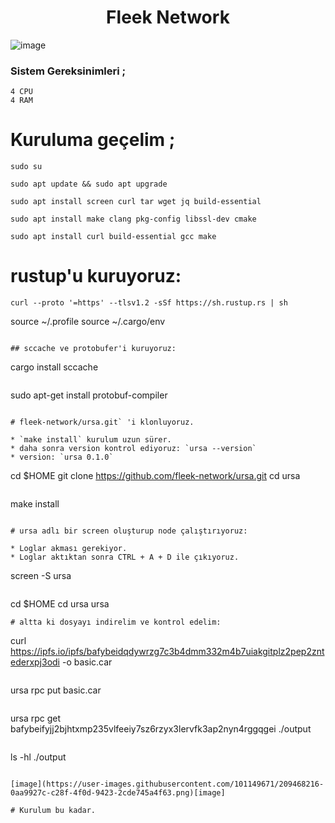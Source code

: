 ## <h1 align="center">Fleek Network</h1>
![image](https://user-images.githubusercontent.com/101149671/209468276-05345f01-8643-4a57-8109-77d24ba8f622.png)


### Sistem Gereksinimleri ; 
```
4 CPU
4 RAM
```

# Kuruluma geçelim ; 

```
sudo su
```
```
sudo apt update && sudo apt upgrade
```
```
sudo apt install screen curl tar wget jq build-essential
```
```
sudo apt install make clang pkg-config libssl-dev cmake
```
```
sudo apt install curl build-essential gcc make
```

# rustup'u kuruyoruz:
```
curl --proto '=https' --tlsv1.2 -sSf https://sh.rustup.rs | sh
```
source ~/.profile
source ~/.cargo/env
```

## sccache ve protobufer'i kuruyoruz:
```
cargo install sccache
```
```
sudo apt-get install protobuf-compiler
```

# fleek-network/ursa.git` 'i klonluyoruz.

* `make install` kurulum uzun sürer.
* daha sonra version kontrol ediyoruz: `ursa --version`
* version: `ursa 0.1.0`

```
cd $HOME 
git clone https://github.com/fleek-network/ursa.git
cd ursa
```
```
make install
```

# ursa adlı bir screen oluşturup node çalıştırıyoruz:

* Loglar akması gerekiyor.
* Loglar aktıktan sonra CTRL + A + D ile çıkıyoruz.

```
screen -S ursa
```
```
cd $HOME
cd ursa 
ursa
```
# altta ki dosyayı indirelim ve kontrol edelim:
```
curl https://ipfs.io/ipfs/bafybeidqdywrzg7c3b4dmm332m4b7uiakgitplz2pep2zntederxpj3odi -o basic.car
```
```
ursa rpc put basic.car
```
```
ursa rpc get bafybeifyjj2bjhtxmp235vlfeeiy7sz6rzyx3lervfk3ap2nyn4rggqgei ./output
```
```
ls -hl ./output
```

[image](https://user-images.githubusercontent.com/101149671/209468216-0aa9927c-c28f-4f0d-9423-2cde745a4f63.png)[image]

# Kurulum bu kadar.
















